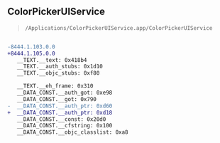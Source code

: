 ## ColorPickerUIService

> `/Applications/ColorPickerUIService.app/ColorPickerUIService`

```diff

-8444.1.103.0.0
+8444.1.105.0.0
   __TEXT.__text: 0x418b4
   __TEXT.__auth_stubs: 0x1d10
   __TEXT.__objc_stubs: 0xf80

   __TEXT.__eh_frame: 0x310
   __DATA_CONST.__auth_got: 0xe98
   __DATA_CONST.__got: 0x790
-  __DATA_CONST.__auth_ptr: 0xd60
+  __DATA_CONST.__auth_ptr: 0xd18
   __DATA_CONST.__const: 0x20d0
   __DATA_CONST.__cfstring: 0x100
   __DATA_CONST.__objc_classlist: 0xa8

```
